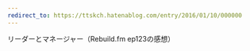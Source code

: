 ```yaml
---
redirect_to: https://ttskch.hatenablog.com/entry/2016/01/10/000000
---
```


リーダーとマネージャー（Rebuild.fm ep123の感想）
